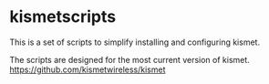 # kismetscripts

This is a set of scripts to simplify installing and configuring kismet.

The scripts are designed for the most current version of kismet.
https://github.com/kismetwireless/kismet
